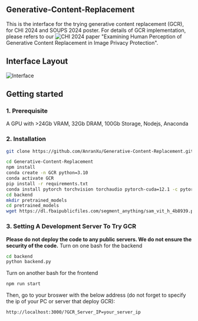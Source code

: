## Generative-Content-Replacement
This is the interface for the trying generative content replacement (GCR), for CHI 2024 and SOUPS 2024 poster. 
For details of GCR implementation, please refers to our ![CHI 2024 paper](https://doi.org/10.1145/3613904.3642103) "Examining Human Perception of Generative Content Replacement in Image Privacy Protection".
## Interface Layout
![Interface](https://github.com/AnranXu/Generative-Content-Replacement/assets/24409860/d4243f2c-0d1d-40e1-a5f0-2946c64e1fbe)

## Getting started
### 1. Prerequisite 
A GPU with >24Gb VRAM, 32Gb DRAM, 100Gb Storage, Nodejs, Anaconda
### 2. Installation
```bash
git clone https://github.com/AnranXu/Generative-Content-Replacement.git
```
```bash
cd Generative-Content-Replacement
npm install
conda create -n GCR python=3.10
conda activate GCR
pip install -r requirements.txt
conda install pytorch torchvision torchaudio pytorch-cuda=12.1 -c pytorch -c nvidia
cd backend
mkdir pretrained_models
cd pretrained_models
wget https://dl.fbaipublicfiles.com/segment_anything/sam_vit_h_4b8939.pth
```
### 3. Setting A Development Server To Try GCR
**Please do not deploy the code to any public servers. We do not ensure the security of the code.**
Turn on one bash for the backend
```bash
cd backend
python backend.py
```
Turn on another bash for the frontend
```bash
npm run start
```
Then, go to your broswer with the below address (do not forget to specify the ip of your PC or server that deploy GCR):
```bash
http://localhost:3000/?GCR_Server_IP=your_server_ip
```
